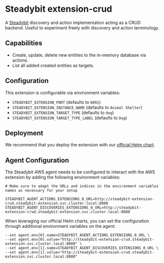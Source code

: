 # Steadybit extension-crud

A [Steadybit](https://www.steadybit.com/) discovery and action implementation acting as a CRUD backend. Useful to experiment freely with discovery and action terminology.

## Capabilities

 - Create, update, delete new entities to the in-memory database via actions.
 - List all added created entities as targets.

## Configuration

This extension is configurable via environment variables:

 - `STEADYBIT_EXTENSION_PORT` (defaults to `8091`)
 - `STEADYBIT_EXTENSION_INSTANCE_NAME` (defaults to `Animal Shelter`)
 - `STEADYBIT_EXTENSION_TARGET_TYPE` (defaults to `dog`)
 - `STEADYBIT_EXTENSION_TARGET_TYPE_LABEL` (defaults to `Dog`)

## Deployment

We recommend that you deploy the extension with our [official Helm chart](https://github.com/steadybit/extension-crud/tree/main/charts/steadybit-extension-crud).

## Agent Configuration

The Steadybit AWS agent needs to be configured to interact with the AWS extension by adding the following environment variables:

```shell
# Make sure to adapt the URLs and indices in the environment variables names as necessary for your setup

STEADYBIT_AGENT_ACTIONS_EXTENSIONS_0_URL=http://steadybit-extension-crud.steadybit-extension.svc.cluster.local:8080
STEADYBIT_AGENT_DISCOVERIES_EXTENSIONS_0_URL=http://steadybit-extension-crud.steadybit-extension.svc.cluster.local:8080
```

When leveraging our official Helm charts, you can set the configuration through additional environment variables on the agent:

```
--set agent.env[0].name=STEADYBIT_AGENT_ACTIONS_EXTENSIONS_0_URL \
--set agent.env[0].value="http://steadybit-extension-crud.steadybit-extension.svc.cluster.local:8080" \
--set agent.env[1].name=STEADYBIT_AGENT_DISCOVERIES_EXTENSIONS_0_URL \
--set agent.env[1].value="http://steadybit-extension-crud.steadybit-extension.svc.cluster.local:8080"
```
